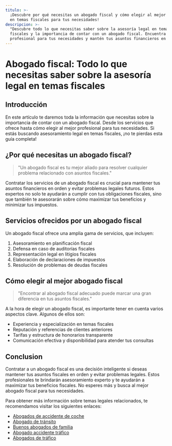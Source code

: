 ```yaml
---
titulo: >-
  ¡Descubre por qué necesitas un abogado fiscal y cómo elegir al mejor experto
  en temas fiscales para tus necesidades!
descripcion: >-
  "Descubre todo lo que necesitas saber sobre la asesoría legal en temas
  fiscales y la importancia de contar con un abogado fiscal. Encuentra al mejor
  profesional para tus necesidades y mantén tus asuntos financieros en orden."
---
```


# Abogado fiscal: Todo lo que necesitas saber sobre la asesoría legal en temas fiscales

## Introducción

En este artículo te daremos toda la información que necesitas sobre la importancia de contar con un abogado fiscal. Desde los servicios que ofrece hasta cómo elegir al mejor profesional para tus necesidades. Si estás buscando asesoramiento legal en temas fiscales, ¡no te pierdas esta guía completa!

## ¿Por qué necesitas un abogado fiscal?

> "Un abogado fiscal es tu mejor aliado para resolver cualquier problema relacionado con asuntos fiscales."

Contratar los servicios de un abogado fiscal es crucial para mantener tus asuntos financieros en orden y evitar problemas legales futuros. Estos expertos no solo te ayudarán a cumplir con tus obligaciones fiscales, sino que también te asesorarán sobre cómo maximizar tus beneficios y minimizar tus impuestos.

## Servicios ofrecidos por un abogado fiscal

Un abogado fiscal ofrece una amplia gama de servicios, que incluyen:

1. Asesoramiento en planificación fiscal
2. Defensa en caso de auditorías fiscales
3. Representación legal en litigios fiscales
4. Elaboración de declaraciones de impuestos
5. Resolución de problemas de deudas fiscales

## Cómo elegir al mejor abogado fiscal

> "Encontrar al abogado fiscal adecuado puede marcar una gran diferencia en tus asuntos fiscales."

A la hora de elegir un abogado fiscal, es importante tener en cuenta varios aspectos clave. Algunos de ellos son:

- Experiencia y especialización en temas fiscales
- Reputación y referencias de clientes anteriores
- Tarifas y estructura de honorarios transparente
- Comunicación efectiva y disponibilidad para atender tus consultas

## Conclusion

Contratar a un abogado fiscal es una decisión inteligente si deseas mantener tus asuntos fiscales en orden y evitar problemas legales. Estos profesionales te brindarán asesoramiento experto y te ayudarán a maximizar tus beneficios fiscales. No esperes más y busca al mejor abogado fiscal para tus necesidades.

Para obtener más información sobre temas legales relacionados, te recomendamos visitar los siguientes enlaces:

- [Abogados de accidente de coche](abogados-accidente-coche)
- [Abogado de tránsito](abogado-de-transito)
- [Buenos abogados de familia](buenos-abogados-de-familia)
- [Abogado accidente tráfico](abogado-accidente-trafico)
- [Abogados de tráfico](abogados-de-trafico)
